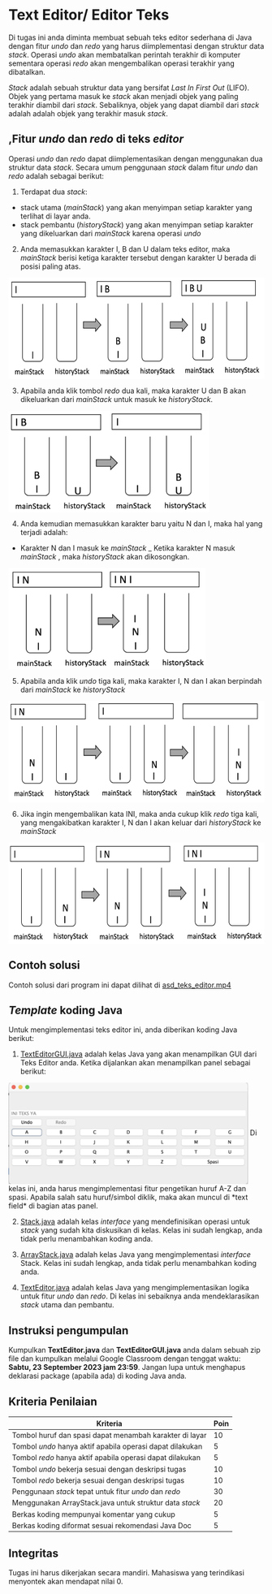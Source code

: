 # Text Editor/ Editor Teks

Di tugas ini anda diminta membuat sebuah teks editor sederhana di Java dengan fitur _undo_ dan _redo_ yang harus diimplementasi dengan struktur data _stack_. Operasi _undo_ akan membatalkan perintah terakhir di komputer sementara operasi _redo_ akan mengembalikan operasi terakhir yang dibatalkan. 

_Stack_ adalah sebuah struktur data yang bersifat _Last In First Out_ (LIFO). Objek yang pertama masuk ke _stack_ akan menjadi objek yang paling terakhir diambil dari _stack_. Sebaliknya, objek yang dapat diambil dari _stack_ adalah adalah objek yang terakhir masuk _stack_. 

## ,Fitur _undo_ dan _redo_ di teks _editor_
Operasi _undo_ dan _redo_ dapat diimplementasikan dengan menggunakan dua struktur data _stack_. Secara umum penggunaan _stack_ dalam fitur _undo_ dan _redo_ adalah sebagai berikut:
1. Terdapat dua _stack_: 
  - stack utama (_mainStack_) yang akan menyimpan setiap karakter yang terlihat di layar anda.
  - stack pembantu (_historyStack_) yang akan menyimpan setiap karakter yang dikeluarkan dari _mainStack_ karena operasi _undo_

2. Anda memasukkan karakter I, B dan U dalam teks editor, maka _mainStack_ berisi ketiga karakter tersebut dengan karakter U berada di posisi paling atas. 

<img align="center" src="fig/text_ibu.png" height="200" />


3. Apabila anda klik tombol _redo_ dua kali, maka karakter U dan B akan dikeluarkan dari _mainStack_ untuk masuk ke _historyStack_.

<img align="center" src="fig/text_rem_bu.png" height="200" />

4. Anda kemudian memasukkan karakter baru yaitu N dan I, maka hal yang terjadi adalah:
 - Karakter N dan I masuk ke *mainStack*
 _ Ketika karakter N masuk _mainStack_ , maka _historyStack_ akan dikosongkan.

<img align="center" src="fig/text_add_ni.png" height="200" />

5. Apabila anda klik _undo_ tiga kali, maka karakter I, N dan I akan berpindah dari _mainStack_ ke _historyStack_

<img align="center" src="fig/text_undo_ini.png" height="200" />

6. Jika ingin mengembalikan kata INI, maka anda cukup klik _redo_ tiga kali, yang mengakibatkan karakter I, N dan I akan keluar dari _historyStack_ ke _mainStack_

<img align="center" src="fig/text_redo_ini.png" height="200" />


## Contoh solusi
Contoh solusi dari program ini dapat dilihat di [asd_teks_editor.mp4](asd_teks_editor.mp4)

## _Template_ koding Java
Untuk mengimplementasi teks editor ini, anda diberikan koding Java berikut:
1. [TextEditorGUI.java](TextEditorGUI.java) adalah kelas Java yang akan menampilkan GUI dari Teks Editor anda. Ketika dijalankan akan menampilkan panel sebagai berikut:
<img align="center" src="fig/gui.png" height="200" />
Di kelas ini, anda harus mengimplementasi fitur pengetikan huruf A-Z dan spasi. Apabila salah satu huruf/simbol diklik, maka akan muncul di *text field* di bagian atas panel. 

2. [Stack.java](Stack.java) adalah kelas _interface_ yang mendefinisikan operasi untuk _stack_ yang sudah kita diskusikan di kelas. Kelas ini sudah lengkap, anda tidak perlu menambahkan koding anda.

3. [ArrayStack.java](ArrayStack.java) adalah kelas Java yang mengimplementasi _interface_ Stack. Kelas ini sudah lengkap, anda tidak perlu menambahkan koding anda.

4. [TextEditor.java](TextEditor.java) adalah kelas Java yang mengimplementasikan logika untuk fitur _undo_ dan _redo_. Di kelas ini sebaiknya anda mendeklarasikan _stack_ utama dan pembantu. 


## Instruksi pengumpulan
Kumpulkan **TextEditor.java** dan **TextEditorGUI.java** anda dalam sebuah zip file dan kumpulkan melalui Google Classroom dengan tenggat waktu: **Sabtu, 23 September 2023 jam 23:59**. Jangan lupa untuk menghapus deklarasi package (apabila ada) di koding Java anda.


## Kriteria Penilaian
|Kriteria  | Poin |
| --- | --- |
|Tombol huruf dan spasi dapat menambah karakter di layar  |10|
|Tombol _undo_ hanya aktif apabila operasi dapat dilakukan |5 | 
|Tombol _redo_ hanya aktif apabila operasi dapat dilakukan |5 |
|Tombol _undo_ bekerja sesuai dengan deskripsi tugas |10|
|Tombol _redo_ bekerja sesuai dengan deskripsi tugas |10|
|Penggunaan _stack_ tepat untuk fitur _undo_ dan _redo_ |30|
|Menggunakan ArrayStack.java untuk struktur data _stack_ |20|
|Berkas koding mempunyai komentar yang cukup |5|
|Berkas koding diformat sesuai rekomendasi Java Doc |5|


## Integritas
Tugas ini harus dikerjakan secara mandiri. Mahasiswa yang terindikasi menyontek akan mendapat nilai 0.






